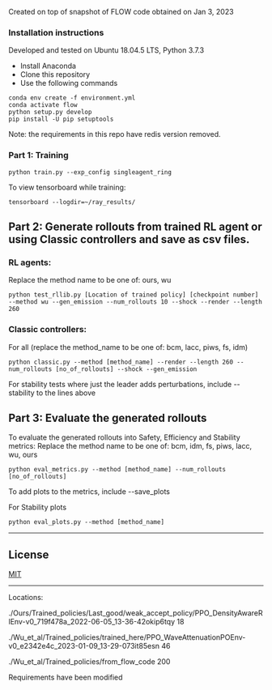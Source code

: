 Created on top of snapshot of FLOW code obtained on Jan 3, 2023

### Installation instructions 

Developed and tested on Ubuntu 18.04.5 LTS, Python 3.7.3

- Install Anaconda
- Clone this repository
- Use the following commands

```
conda env create -f environment.yml
conda activate flow
python setup.py develop
pip install -U pip setuptools
```
Note: the requirements in this repo have redis version removed.
### Part 1: Training
```
python train.py --exp_config singleagent_ring
```

To view tensorboard while training: 
```
tensorboard --logdir=~/ray_results/
```

## Part 2: Generate rollouts from trained RL agent or using Classic controllers and save as csv files.
### RL agents:
Replace the method name to be one of: ours, wu

```
python test_rllib.py [Location of trained policy] [checkpoint number] --method wu --gen_emission --num_rollouts 10 --shock --render --length 260
```

### Classic controllers:
For all (replace the method_name to be one of: bcm, lacc, piws, fs, idm)
```
python classic.py --method [method_name] --render --length 260 --num_rollouts [no_of_rollouts] --shock --gen_emission
```

For stability tests where just the leader adds perturbations, include --stability to the lines above

## Part 3: Evaluate the generated rollouts

To evaluate the generated rollouts into Safety, Efficiency and Stability metrics:
Replace the method name to be one of: bcm, idm, fs, piws, lacc, wu, ours

```
python eval_metrics.py --method [method_name] --num_rollouts [no_of_rollouts]
```

To add plots to the metrics, include --save_plots

For Stability plots
```
python eval_plots.py --method [method_name]
```

-------------------------------------


## License

[MIT](https://choosealicense.com/licenses/mit/)

------------
Locations: 

./Ours/Trained_policies/Last_good/weak_accept_policy/PPO_DensityAwareRlEnv-v0_719f478a_2022-06-05_13-36-42okip6tqy 18

./Wu_et_al/Trained_policies/trained_here/PPO_WaveAttenuationPOEnv-v0_e2342e4c_2023-01-09_13-29-073it85esn 46

./Wu_et_al/Trained_policies/from_flow_code 200

Requirements have been modified 
